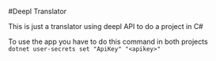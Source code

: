 #Deepl Translator

This is just a translator using deepl API to do a project in C#

To use the app you have to do this command in both projects  
`dotnet user-secrets set "ApiKey" "<apikey>"`
